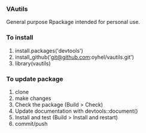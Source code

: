 ### VAutils

General purpose Rpackage intended for personal use.

### To install
1. install.packages('devtools')
2. install_github('git@github.com:oyhel/vautils.git')
3. library(vautils)

### To update package
1. clone
2. make changes
3. Check the package (Build > Check)
4. Update documentation with devtools::document()
5. Install and test (Build > Install and restart)
6. commit/push

